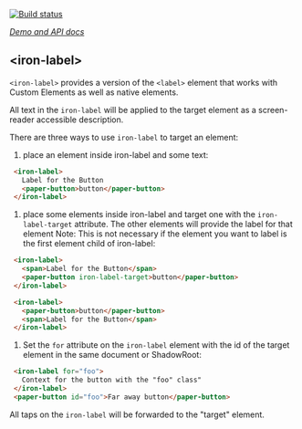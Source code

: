 
<!---

This README is automatically generated from the comments in these files:
iron-label.html

Edit those files, and our readme bot will duplicate them over here!
Edit this file, and the bot will squash your changes :)

The bot does some handling of markdown. Please file a bug if it does the wrong
thing! https://github.com/PolymerLabs/tedium/issues

-->

[![Build status](https://travis-ci.org/PolymerElements/iron-label.svg?branch=master)](https://travis-ci.org/PolymerElements/iron-label)

_[Demo and API docs](https://elements.polymer-project.org/elements/iron-label)_


## &lt;iron-label&gt;

`<iron-label>` provides a version of the `<label>` element that works with Custom Elements as well as native elements.

All text in the `iron-label` will be applied to the target element as a screen-reader accessible description.

There are three ways to use `iron-label` to target an element:

1. place an element inside iron-label and some text:

```html
 <iron-label>
   Label for the Button
   <paper-button>button</paper-button>
 </iron-label>
```


1. place some elements inside iron-label and target one with the `iron-label-target` attribute.
The other elements will provide the label for that element
Note: This is not necessary if the element you want to label is the first
element child of iron-label:

```html
 <iron-label>
   <span>Label for the Button</span>
   <paper-button iron-label-target>button</paper-button>
 </iron-label>

 <iron-label>
   <paper-button>button</paper-button>
   <span>Label for the Button</span>
 </iron-label>
```


1. Set the `for` attribute on the `iron-label` element with the id of the target
element in the same document or ShadowRoot:

```html
 <iron-label for="foo">
   Context for the button with the "foo" class"
 </iron-label>
 <paper-button id="foo">Far away button</paper-button>
```



All taps on the `iron-label` will be forwarded to the "target" element.


